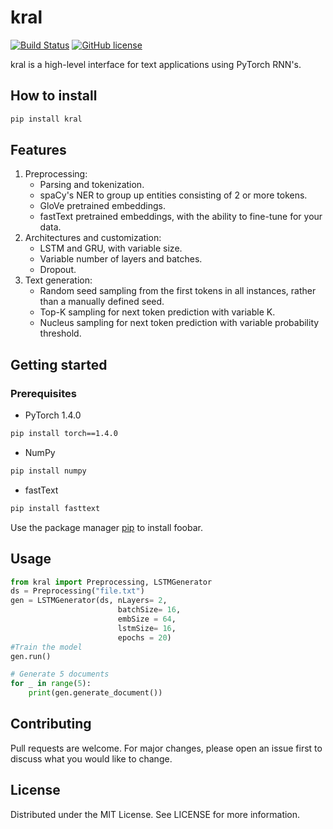 # kral
[![Build Status](https://travis-ci.org/joemccann/dillinger.svg?branch=master)](https://travis-ci.org/joemccann/dillinger) [![GitHub license](https://img.shields.io/badge/license-MIT-blue.svg)](https://github.com/facebookresearch/ParlAI/blob/master/LICENSE)

kral is a high-level interface for text applications using PyTorch RNN's.

## How to install
```bash
pip install kral
```
## Features

1.  Preprocessing: 
	- Parsing and tokenization.
	- spaCy's NER to group up entities consisting of 2 or more tokens.
	- GloVe pretrained embeddings.
	- fastText pretrained embeddings, with the ability to fine-tune for your data.
2. Architectures and customization:
	- LSTM and GRU, with variable size.
	- Variable number of layers and batches.
	- Dropout.
3. Text generation:
	- Random seed sampling from the first tokens in all instances, rather than a manually defined seed.
	- Top-K sampling for next token prediction with variable K.
	- Nucleus sampling for next token prediction with variable probability threshold.

## Getting started
### Prerequisites
* PyTorch 1.4.0
```bash
pip install torch==1.4.0
```
* NumPy
```bash
pip install numpy
```
* fastText
```bash
pip install fasttext
```
Use the package manager [pip](https://pip.pypa.io/en/stable/) to install foobar.

## Usage
```python
from kral import Preprocessing, LSTMGenerator
ds = Preprocessing("file.txt")
gen = LSTMGenerator(ds, nLayers= 2,
                        batchSize= 16,
                        embSize = 64,
                        lstmSize= 16,
                        epochs = 20)
#Train the model
gen.run()

# Generate 5 documents
for _ in range(5):
    print(gen.generate_document())
```
## Contributing
 Pull requests are welcome. For major changes, please open an issue first to discuss what you would like to change.
## License
Distributed under the MIT License. See LICENSE for more information.
